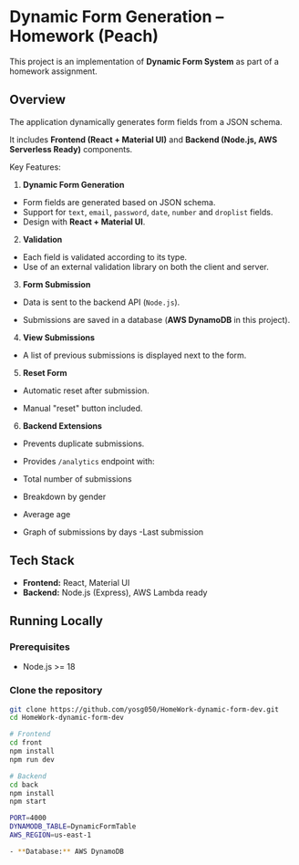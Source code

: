 # Dynamic Form Generation – Homework (Peach)

This project is an implementation of **Dynamic Form System** as part of a homework assignment.

## Overview
The application dynamically generates form fields from a JSON schema.

It includes **Frontend (React + Material UI)** and **Backend (Node.js, AWS Serverless Ready)** components.

Key Features:

1. **Dynamic Form Generation**
- Form fields are generated based on JSON schema.
- Support for `text`, `email`, `password`, `date`, `number` and `droplist` fields.
- Design with **React + Material UI**.

2. **Validation**
- Each field is validated according to its type.
- Use of an external validation library on both the client and server.

3. **Form Submission**
- Data is sent to the backend API (`Node.js`).

- Submissions are saved in a database (**AWS DynamoDB** in this project).

4. **View Submissions**
- A list of previous submissions is displayed next to the form.

5. **Reset Form**
- Automatic reset after submission.

- Manual "reset" button included.

6. **Backend Extensions**
- Prevents duplicate submissions.

- Provides `/analytics` endpoint with:
- Total number of submissions
- Breakdown by gender
- Average age
- Graph of submissions by days
-Last submission

## Tech Stack
- **Frontend:** React, Material UI
- **Backend:** Node.js (Express), AWS Lambda ready

## Running Locally

### Prerequisites
- Node.js >= 18

### Clone the repository
```bash
git clone https://github.com/yosg050/HomeWork-dynamic-form-dev.git
cd HomeWork-dynamic-form-dev

# Frontend
cd front
npm install
npm run dev

# Backend
cd back
npm install
npm start

PORT=4000
DYNAMODB_TABLE=DynamicFormTable
AWS_REGION=us-east-1

- **Database:** AWS DynamoDB

